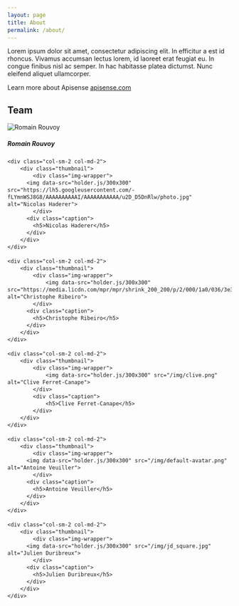 ```yaml
---
layout: page
title: About
permalink: /about/
---
```


<p>Lorem ipsum dolor sit amet, consectetur adipiscing elit. In efficitur a est id rhoncus. Vivamus accumsan lectus lorem, id laoreet erat feugiat eu. In congue finibus nisl ac semper. In hac habitasse platea dictumst. Nunc eleifend aliquet ullamcorper. </p>

Learn more about Apisense [apisense.com](http://apisense.com)

<h2>Team</h2>

<div class="row">
	<div class="col-sm-2 col-md-2">
		<div class="thumbnail">
			<div class="img-wrapper">
	      <img data-src="holder.js/300x300" src="https://pbs.twimg.com/profile_images/1064217644/photo_400x400.jpg" alt="Romain Rouvoy">
	      	</div>
	      <div class="caption">
	        <h5>Romain Rouvoy</h5>
	      </div>
	    </div>
	</div>

	<div class="col-sm-2 col-md-2">
		<div class="thumbnail">
			<div class="img-wrapper">
	      <img data-src="holder.js/300x300" src="https://lh5.googleusercontent.com/-fLYmnWSJ8G8/AAAAAAAAAAI/AAAAAAAAAAA/u2D_D5DnRlw/photo.jpg" alt="Nicolas Haderer">
	      	</div>
	      <div class="caption">
	        <h5>Nicolas Haderer</h5>
	      </div>
	    </div>
	</div>

	<div class="col-sm-2 col-md-2">
		<div class="thumbnail">
			<div class="img-wrapper">
	      		<img data-src="holder.js/300x300" src="https://media.licdn.com/mpr/mpr/shrink_200_200/p/2/000/1a0/036/3e3913b.jpg" alt="Christophe Ribeiro">
	      	</div>
	      <div class="caption">
	        <h5>Christophe Ribeiro</h5>
	      </div>
	    </div>
	</div>

	<div class="col-sm-2 col-md-2">
		<div class="thumbnail">
			<div class="img-wrapper">
				<img data-src="holder.js/300x300" src="/img/clive.png" alt="Clive Ferret-Canape">
			</div>
			<div class="caption">
				<h5>Clive Ferret-Canape</h5>
			</div>
	    </div>
	</div>

	<div class="col-sm-2 col-md-2">
		<div class="thumbnail">
			<div class="img-wrapper">
	      <img data-src="holder.js/300x300" src="/img/default-avatar.png" alt="Antoine Veuiller">
	      	</div>
	      <div class="caption">
	        <h5>Antoine Veuiller</h5>
	      </div>
	    </div>
	</div>

	<div class="col-sm-2 col-md-2">
		<div class="thumbnail">
			<div class="img-wrapper">
	      <img data-src="holder.js/300x300" src="/img/jd_square.jpg" alt="Julien Duribreux">
	      	</div>
	      <div class="caption">
	        <h5>Julien Duribreux</h5>
	      </div>
	    </div>
	</div>
</div>